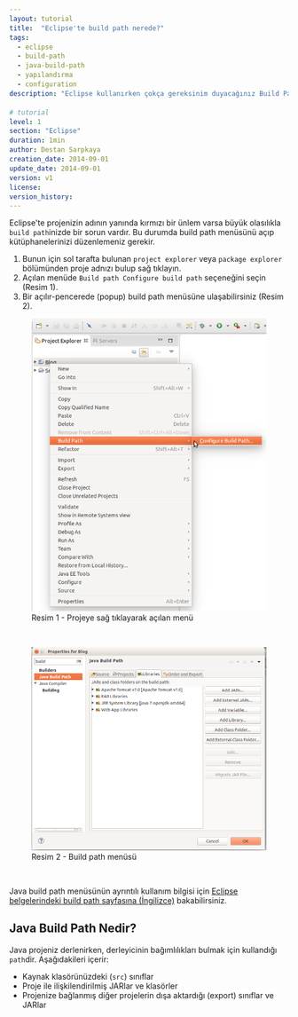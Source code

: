 ```yaml
---
layout: tutorial
title:  "Eclipse'te build path nerede?"
tags:
  - eclipse
  - build-path
  - java-build-path
  - yapılandırma
  - configuration
description: "Eclipse kullanırken çokça gereksinim duyacağınız Build Path yapılandırmasına nasıl erişebileceğinizi anlatır."

# tutorial
level: 1
section: "Eclipse"
duration: 1min
author: Destan Sarpkaya
creation_date: 2014-09-01
update_date: 2014-09-01
version: v1
license:
version_history: 
---
```


Eclipse'te projenizin adının yanında kırmızı bir ünlem varsa büyük olasılıkla `build path`inizde bir sorun vardır. Bu durumda build path menüsünü açıp kütüphanelerinizi düzenlemeniz gerekir.

1. Bunun için sol tarafta bulunan `project explorer` veya `package explorer` bölümünden proje adnızı bulup sağ tıklayın.
2. Açılan menüde `Build path Configure build path` seçeneğini seçin (Resim 1).
3. Bir açılır-pencerede (popup) build path menüsüne ulaşabilirsiniz (Resim 2).

<figure>
  <img src="/tutorials/eclipse/img/buildPathMenu.png" alt="Eclipse build path nerede?">
  <figcaption>Resim 1 - Projeye sağ tıklayarak açılan menü</figcaption>
</figure>

<br>

<figure>
  <img src="/tutorials/eclipse/img/buildPath.png" alt="Eclipse java build path">
  <figcaption>Resim 2 - Build path menüsü</figcaption>
</figure>

<br>

Java build path menüsünün ayrıntılı kullanım bilgisi için <a href="http://help.eclipse.org/luna/index.jsp?topic=%2Forg.eclipse.jdt.doc.user%2Freference%2Fref-properties-build-path.htm" target="_blank" rel="nofollow">Eclipse belgelerindeki build path sayfasına (İngilizce)</a> bakabilirsiniz.

## Java Build Path Nedir?

Java projeniz derlenirken, derleyicinin bağımlılıkları bulmak için kullandığı `path`dir. Aşağıdakileri içerir:

* Kaynak klasörünüzdeki (`src`) sınıflar
* Proje ile ilişkilendirilmiş JARlar ve klasörler
* Projenize bağlanmış diğer projelerin dışa aktardığı (export) sınıflar ve JARlar